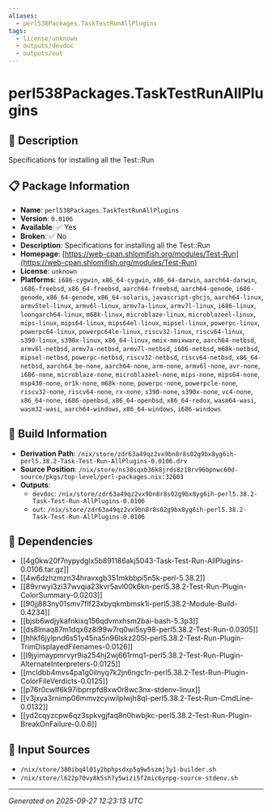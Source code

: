 ```yaml
---
aliases:
  - perl538Packages.TaskTestRunAllPlugins
tags:
  - license/unknown
  - outputs/devdoc
  - outputs/out
---
```


# perl538Packages.TaskTestRunAllPlugins

## 📝 Description

Specifications for installing all the Test::Run

## 📋 Package Information

- **Name**: `perl538Packages.TaskTestRunAllPlugins`
- **Version**: `0.0106`
- **Available**: ✅ Yes
- **Broken**: ✅ No
- **Description**: Specifications for installing all the Test::Run
- **Homepage**: [https://web-cpan.shlomifish.org/modules/Test-Run](https://web-cpan.shlomifish.org/modules/Test-Run)
- **License**: `unknown`
- **Platforms**: `i686-cygwin`, `x86_64-cygwin`, `x86_64-darwin`, `aarch64-darwin`, `i686-freebsd`, `x86_64-freebsd`, `aarch64-freebsd`, `aarch64-genode`, `i686-genode`, `x86_64-genode`, `x86_64-solaris`, `javascript-ghcjs`, `aarch64-linux`, `armv5tel-linux`, `armv6l-linux`, `armv7a-linux`, `armv7l-linux`, `i686-linux`, `loongarch64-linux`, `m68k-linux`, `microblaze-linux`, `microblazeel-linux`, `mips-linux`, `mips64-linux`, `mips64el-linux`, `mipsel-linux`, `powerpc-linux`, `powerpc64-linux`, `powerpc64le-linux`, `riscv32-linux`, `riscv64-linux`, `s390-linux`, `s390x-linux`, `x86_64-linux`, `mmix-mmixware`, `aarch64-netbsd`, `armv6l-netbsd`, `armv7a-netbsd`, `armv7l-netbsd`, `i686-netbsd`, `m68k-netbsd`, `mipsel-netbsd`, `powerpc-netbsd`, `riscv32-netbsd`, `riscv64-netbsd`, `x86_64-netbsd`, `aarch64_be-none`, `aarch64-none`, `arm-none`, `armv6l-none`, `avr-none`, `i686-none`, `microblaze-none`, `microblazeel-none`, `mips-none`, `mips64-none`, `msp430-none`, `or1k-none`, `m68k-none`, `powerpc-none`, `powerpcle-none`, `riscv32-none`, `riscv64-none`, `rx-none`, `s390-none`, `s390x-none`, `vc4-none`, `x86_64-none`, `i686-openbsd`, `x86_64-openbsd`, `x86_64-redox`, `wasm64-wasi`, `wasm32-wasi`, `aarch64-windows`, `x86_64-windows`, `i686-windows`

## 🔧 Build Information

- **Derivation Path**: `/nix/store/zdr63a49qz2vx9bn8r8s02g9bx8yg6ih-perl5.38.2-Task-Test-Run-AllPlugins-0.0106.drv`
- **Source Position**: `/nix/store/ns30sqxb36k8jrds8z18rv96bpnwc60d-source/pkgs/top-level/perl-packages.nix:32603`
- **Outputs**:
  - `devdoc`:  `/nix/store/zdr63a49qz2vx9bn8r8s02g9bx8yg6ih-perl5.38.2-Task-Test-Run-AllPlugins-0.0106`
  - `out`:  `/nix/store/zdr63a49qz2vx9bn8r8s02g9bx8yg6ih-perl5.38.2-Task-Test-Run-AllPlugins-0.0106`

## 🔗 Dependencies

- [[4g0kw20f7nypydglx5b891186akj5043-Task-Test-Run-AllPlugins-0.0106.tar.gz]]
- [[4w6dzhzmzn34hravxgb351mkbbpi5n5k-perl-5.38.2]]
- [[89vrwyi3zi37wvqia23kvr5avl00k6kn-perl5.38.2-Test-Run-Plugin-ColorSummary-0.0203]]
- [[90jj883ny01smv7flf23xbyqkmbmsk1i-perl5.38.2-Module-Build-0.4234]]
- [[bjsb6wdjykafnkixq156qdvmxhsm2bai-bash-5.3p3]]
- [[ds8lmaq87m1dqx6z8i99w7rq0wi5sy98-perl5.38.2-Test-Run-0.0305]]
- [[hhkf6jylpnd6s51y45na5n96lskz205l-perl5.38.2-Test-Run-Plugin-TrimDisplayedFilenames-0.0126]]
- [[l9jyimaypmrvyr9ia254hj2wj661rmq1-perl5.38.2-Test-Run-Plugin-AlternateInterpreters-0.0125]]
- [[mcldbb4mvs4pa1g0ilnyq7k2jn6ngc1n-perl5.38.2-Test-Run-Plugin-ColorFileVerdicts-0.0125]]
- [[p76r0cwlf6k97ibprrpfd8xw0r8wc3nx-stdenv-linux]]
- [[v3jxya3rnimp06mmvzcyiwilplwjh8ql-perl5.38.2-Test-Run-CmdLine-0.0132]]
- [[yd2cqyzcpw6qz3spkvgjfaq8n0hwbjkc-perl5.38.2-Test-Run-Plugin-BreakOnFailure-0.0.6]]

## 📁 Input Sources

- `/nix/store/380ibq4l01y2bphpsdxp5q9w5szmj3y1-builder.sh`
- `/nix/store/l622p70vy8k5sh7y5wizi5f2mic6ynpg-source-stdenv.sh`

---
*Generated on 2025-09-27 12:23:13 UTC*

